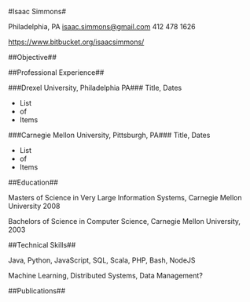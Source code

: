 <link href="resume.css" rel="stylesheet"></link>

#Isaac Simmons#

Philadelphia, PA
isaac.simmons@gmail.com
412 478 1626

https://www.bitbucket.org/isaacsimmons/

##Objective##

##Professional Experience##

###Drexel University, Philadelphia PA###
Title, Dates

* List
* of
* Items

###Carnegie Mellon University, Pittsburgh, PA###
Title, Dates

* List
* of
* Items

##Education##

Masters of Science in Very Large Information Systems, Carnegie Mellon University 2008

Bachelors of Science in Computer Science, Carnegie Mellon University, 2003

##Technical Skills##

Java, Python, JavaScript, SQL, Scala, PHP, Bash, NodeJS

Machine Learning, Distributed Systems, Data Management?

##Publications##


